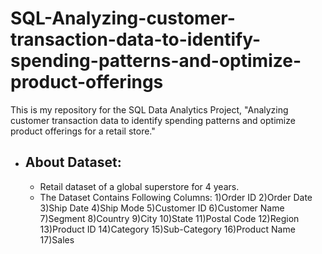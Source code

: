 # SQL-Analyzing-customer-transaction-data-to-identify-spending-patterns-and-optimize-product-offerings
This is my repository for the SQL Data Analytics Project, "Analyzing customer transaction data to identify spending patterns and optimize product offerings for a retail store."
* ## About Dataset:
  * Retail dataset of a global superstore for 4 years.
  * The Dataset Contains Following Columns:
    1)Order ID
    2)Order Date
    3)Ship Date
    4)Ship Mode
    5)Customer ID
    6)Customer Name
    7)Segment
    8)Country
    9)City
    10)State
    11)Postal Code
    12)Region
    13)Product ID
    14)Category
    15)Sub-Category
    16)Product Name
    17)Sales
